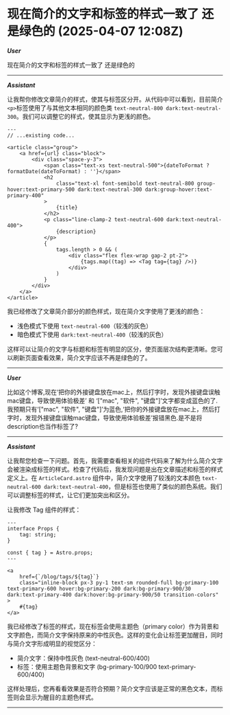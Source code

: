 <!-- Generated by SpecStory -->

# 现在简介的文字和标签的样式一致了 还是绿色的 (2025-04-07 12:08Z)

_**User**_

现在简介的文字和标签的样式一致了 还是绿色的

---

_**Assistant**_

让我帮你修改文章简介的样式，使其与标签区分开。从代码中可以看到，目前简介`<p>`标签使用了与其他文本相同的颜色类 `text-neutral-800 dark:text-neutral-300`。我们可以调整它的样式，使其显示为更浅的颜色。
````
---
// ...existing code...

<article class="group">
    <a href={url} class="block">
        <div class="space-y-3">
            <span class="text-xs text-neutral-500">{dateToFormat ? formatDate(dateToFormat) : ''}</span>
            <h2
                class="text-xl font-semibold text-neutral-800 group-hover:text-primary-500 dark:text-neutral-300 dark:group-hover:text-primary-400"
            >
                {title}
            </h2>
            <p class="line-clamp-2 text-neutral-600 dark:text-neutral-400">
                {description}
            </p>
            {
                tags.length > 0 && (
                    <div class="flex flex-wrap gap-2 pt-2">
                        {tags.map((tag) => <Tag tag={tag} />)}
                    </div>
                )
            }
        </div>
    </a>
</article>
````
我已经修改了文章简介部分的颜色样式，现在简介文字使用了更浅的颜色：
- 浅色模式下使用 `text-neutral-600`（较浅的灰色）
- 暗色模式下使用 `dark:text-neutral-400`（较浅的灰色）

这样可以让简介的文字与标题和标签有明显的区分，使页面层次结构更清晰。您可以刷新页面查看效果，简介文字应该不再是绿色的了。

---

_**User**_

比如这个博客,现在‘把你的外接键盘放在mac上，然后打字时，发现外接键盘误触mac键盘，导致使用体验极差’ 和 ‘["mac", "软件", "键盘"]’文字都变成蓝色的了.我预期只有‘["mac", "软件", "键盘"]’为蓝色,‘把你的外接键盘放在mac上，然后打字时，发现外接键盘误触mac键盘，导致使用体验极差’报错黑色.是不是将description也当作标签了?

---

_**Assistant**_

让我帮您检查一下问题。首先，我需要查看相关的组件代码来了解为什么简介文字会被渲染成标签的样式。检查了代码后，我发现问题是出在文章描述和标签的样式定义上。在 `ArticleCard.astro` 组件中，简介文字使用了较浅的文本颜色 `text-neutral-600 dark:text-neutral-400`，但是标签也使用了类似的颜色系统。我们可以调整标签的样式，让它们更加突出和区分。

让我修改 Tag 组件的样式：
````
---
interface Props {
    tag: string;
}

const { tag } = Astro.props;
---

<a
    href={`/blog/tags/${tag}`}
    class="inline-block px-3 py-1 text-sm rounded-full bg-primary-100 text-primary-600 hover:bg-primary-200 dark:bg-primary-900/30 dark:text-primary-400 dark:hover:bg-primary-900/50 transition-colors"
>
    #{tag}
</a>
````
我已经修改了标签的样式，现在标签会使用主题色（primary color）作为背景和文字颜色，而简介文字保持原来的中性灰色。这样的变化会让标签更加醒目，同时与简介文字形成明显的视觉区分：

- 简介文字：保持中性灰色 (text-neutral-600/400)
- 标签：使用主题色背景和文字 (bg-primary-100/900 text-primary-600/400)

这样处理后，您再看看效果是否符合预期？简介文字应该是正常的黑色文本，而标签则会显示为醒目的主题色样式。

---

